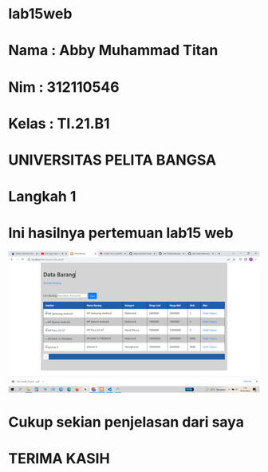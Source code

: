 # lab15web
# Nama      : Abby Muhammad Titan
# Nim       : 312110546
# Kelas     : TI.21.B1
# UNIVERSITAS PELITA BANGSA
# Langkah 1
# Ini hasilnya pertemuan lab15 web
![Gambar 1](SS/ss2.png)
#
# 
# Cukup sekian penjelasan dari saya
# TERIMA KASIH